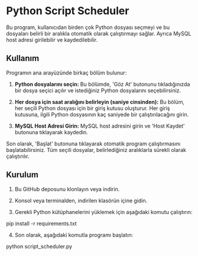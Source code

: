 # Python Script Scheduler

Bu program, kullanıcıdan birden çok Python dosyası seçmeyi ve bu dosyaları belirli bir aralıkla otomatik olarak çalıştırmayı sağlar. Ayrıca MySQL host adresi girilebilir ve kaydedilebilir.

## Kullanım

Programın ana arayüzünde birkaç bölüm bulunur:

1. **Python dosyalarını seçin:** Bu bölümde, 'Göz At' butonunu tıkladığınızda bir dosya seçici açılır ve istediğiniz Python dosyalarını seçebilirsiniz.

2. **Her dosya için saat aralığını belirleyin (saniye cinsinden):** Bu bölüm, her seçili Python dosyası için bir giriş kutusu oluşturur. Her giriş kutusuna, ilgili Python dosyasının kaç saniyede bir çalıştırılacağını girin.

3. **MySQL Host Adresi Girin:** MySQL host adresini girin ve 'Host Kaydet' butonuna tıklayarak kaydedin.

Son olarak, 'Başlat' butonuna tıklayarak otomatik program çalıştırmasını başlatabilirsiniz. Tüm seçili dosyalar, belirlediğiniz aralıklarla sürekli olarak çalıştırılır.

## Kurulum

1. Bu GitHub deposunu klonlayın veya indirin.

2. Konsol veya terminalden, indirilen klasörün içine gidin.

3. Gerekli Python kütüphanelerini yüklemek için aşağıdaki komutu çalıştırın:

pip install -r requirements.txt

4. Son olarak, aşağıdaki komutla programı başlatın:

python script_scheduler.py
